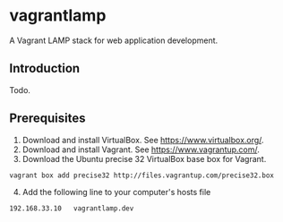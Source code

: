 vagrantlamp
===========

A Vagrant LAMP stack for web application development.

Introduction
------------

Todo.

Prerequisites
-------------

1. Download and install VirtualBox. See https://www.virtualbox.org/.
2. Download and install Vagrant. See https://www.vagrantup.com/.
3. Download the Ubuntu precise 32 VirtualBox base box for Vagrant.
```
vagrant box add precise32 http://files.vagrantup.com/precise32.box
```
4. Add the following line to your computer's hosts file
```
192.168.33.10   vagrantlamp.dev
```